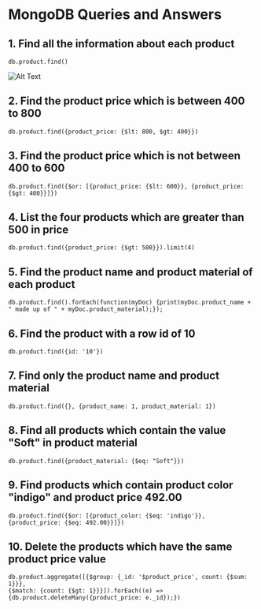 # MongoDB Queries and Answers

## 1. Find all the information about each product
    db.product.find()

![Alt Text]([URL](https://github.com/anandhakumarmca/MongoDB-Day1-Task/blob/d38c66bc18045479f2576313cbe28a3382332d25/ScreenShorts/9.a.1'st-query-answer.png))

## 2. Find the product price which is between 400 to 800
    db.product.find({product_price: {$lt: 800, $gt: 400}})

## 3. Find the product price which is not between 400 to 600
    db.product.find({$or: [{product_price: {$lt: 600}}, {product_price: {$gt: 400}}]})

## 4. List the four products which are greater than 500 in price
    db.product.find({product_price: {$gt: 500}}).limit(4)

## 5. Find the product name and product material of each product
    db.product.find().forEach(function(myDoc) {print(myDoc.product_name + " made up of " + myDoc.product_material);});

## 6. Find the product with a row id of 10
    db.product.find({id: '10'})

## 7. Find only the product name and product material
    db.product.find({}, {product_name: 1, product_material: 1})

## 8. Find all products which contain the value "Soft" in product material
    db.product.find({product_material: {$eq: "Soft"}})

## 9. Find products which contain product color "indigo" and product price 492.00
    db.product.find({$or: [{product_color: {$eq: 'indigo'}}, {product_price: {$eq: 492.00}}]})

## 10. Delete the products which have the same product price value
    db.product.aggregate([{$group: {_id: '$product_price', count: {$sum: 1}}},
    {$match: {count: {$gt: 1}}}]).forEach((e) => 
    {db.product.deleteMany({product_price: e._id});})
